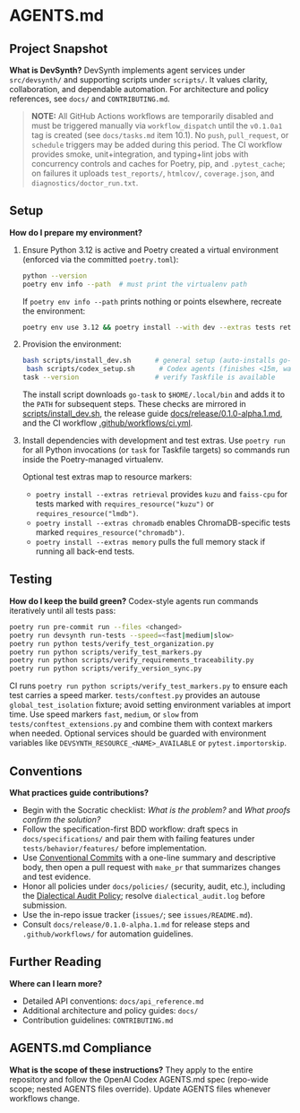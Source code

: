 # AGENTS.md

## Project Snapshot

**What is DevSynth?**
DevSynth implements agent services under `src/devsynth/` and supporting scripts under `scripts/`. It values clarity, collaboration, and dependable automation. For architecture and policy references, see `docs/` and `CONTRIBUTING.md`.

> **NOTE:** All GitHub Actions workflows are temporarily disabled and must be triggered manually via `workflow_dispatch` until the `v0.1.0a1` tag is created (see `docs/tasks.md` item 10.1). No `push`, `pull_request`, or `schedule` triggers may be added during this period. The CI workflow provides smoke, unit+integration, and typing+lint jobs with concurrency controls and caches for Poetry, pip, and `.pytest_cache`; on failures it uploads `test_reports/`, `htmlcov/`, `coverage.json`, and `diagnostics/doctor_run.txt`.

## Setup

**How do I prepare my environment?**
1. Ensure Python 3.12 is active and Poetry created a virtual environment (enforced via the committed `poetry.toml`):
   ```bash
   python --version
   poetry env info --path  # must print the virtualenv path
   ```
   If `poetry env info --path` prints nothing or points elsewhere, recreate the environment:
   ```bash
   poetry env use 3.12 && poetry install --with dev --extras tests retrieval chromadb api
   ```
2. Provision the environment:
   ```bash
   bash scripts/install_dev.sh      # general setup (auto-installs go-task)
    bash scripts/codex_setup.sh      # Codex agents (finishes <15m, warns >10m)
   task --version                   # verify Taskfile is available
   ```
   The install script downloads `go-task` to `$HOME/.local/bin` and adds it to
   the `PATH` for subsequent steps. These checks are mirrored in
   [scripts/install_dev.sh](scripts/install_dev.sh),
   the release guide [docs/release/0.1.0-alpha.1.md](docs/release/0.1.0-alpha.1.md),
   and the CI workflow [.github/workflows/ci.yml](.github/workflows/ci.yml).
3. Install dependencies with development and test extras. Use `poetry run` for all Python invocations (or `task` for Taskfile targets) so commands run inside the Poetry-managed virtualenv.

   Optional test extras map to resource markers:
   - `poetry install --extras retrieval` provides `kuzu` and `faiss-cpu` for tests marked with `requires_resource("kuzu")` or `requires_resource("lmdb")`.
   - `poetry install --extras chromadb` enables ChromaDB-specific tests marked `requires_resource("chromadb")`.
   - `poetry install --extras memory` pulls the full memory stack if running all back-end tests.

## Testing

**How do I keep the build green?**
Codex-style agents run commands iteratively until all tests pass:
```bash
poetry run pre-commit run --files <changed>
poetry run devsynth run-tests --speed=<fast|medium|slow>
poetry run python tests/verify_test_organization.py
poetry run python scripts/verify_test_markers.py
poetry run python scripts/verify_requirements_traceability.py
poetry run python scripts/verify_version_sync.py
```
CI runs `poetry run python scripts/verify_test_markers.py` to ensure each test carries a speed marker.
`tests/conftest.py` provides an autouse `global_test_isolation` fixture; avoid setting environment variables at import time. Use speed markers `fast`, `medium`, or `slow` from `tests/conftest_extensions.py` and combine them with context markers when needed. Optional services should be guarded with environment variables like `DEVSYNTH_RESOURCE_<NAME>_AVAILABLE` or `pytest.importorskip`.

## Conventions

**What practices guide contributions?**
- Begin with the Socratic checklist: *What is the problem?* and *What proofs confirm the solution?*
- Follow the specification-first BDD workflow: draft specs in `docs/specifications/` and pair them with failing features under `tests/behavior/features/` before implementation.
- Use [Conventional Commits](https://www.conventionalcommits.org/) with a one-line summary and descriptive body, then open a pull request with `make_pr` that summarizes changes and test evidence.
- Honor all policies under `docs/policies/` (security, audit, etc.), including the [Dialectical Audit Policy](docs/policies/dialectical_audit.md); resolve `dialectical_audit.log` before submission.
- Use the in-repo issue tracker (`issues/`; see `issues/README.md`).
- Consult `docs/release/0.1.0-alpha.1.md` for release steps and `.github/workflows/` for automation guidelines.

## Further Reading

**Where can I learn more?**
- Detailed API conventions: `docs/api_reference.md`
- Additional architecture and policy guides: `docs/`
- Contribution guidelines: `CONTRIBUTING.md`

## AGENTS.md Compliance

**What is the scope of these instructions?**
They apply to the entire repository and follow the OpenAI Codex AGENTS.md spec (repo-wide scope; nested AGENTS files override). Update AGENTS files whenever workflows change.
